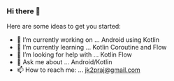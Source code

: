 ### Hi there 👋



Here are some ideas to get you started:

- 🔭 I’m currently working on ... Android using Kotlin
- 🌱 I’m currently learning ... Kotlin Coroutine and Flow
- 🤔 I’m looking for help with ... Kotlin Flow
- 💬 Ask me about ... Android/Kotlin
- 📫 How to reach me: ... jk2praj@gmail.com


